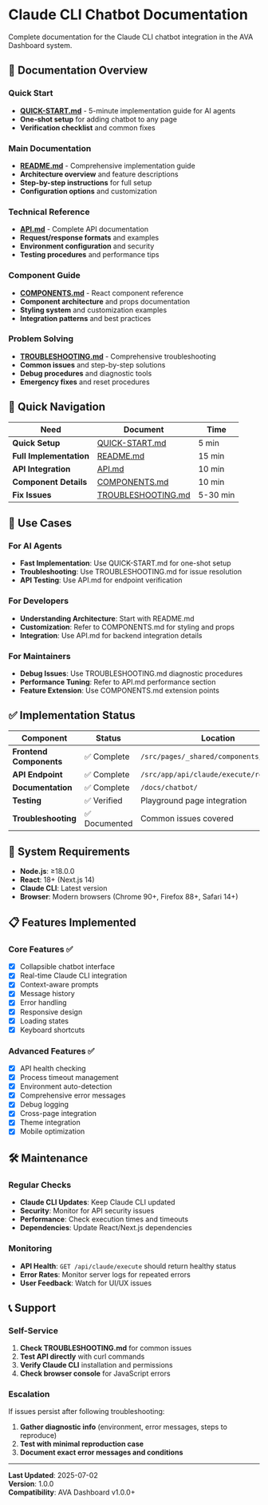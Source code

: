 # Claude CLI Chatbot Documentation

Complete documentation for the Claude CLI chatbot integration in the AVA Dashboard system.

## 📖 Documentation Overview

### Quick Start
- **[QUICK-START.md](QUICK-START.md)** - 5-minute implementation guide for AI agents
- **One-shot setup** for adding chatbot to any page
- **Verification checklist** and common fixes

### Main Documentation  
- **[README.md](README.md)** - Comprehensive implementation guide
- **Architecture overview** and feature descriptions
- **Step-by-step instructions** for full setup
- **Configuration options** and customization

### Technical Reference
- **[API.md](API.md)** - Complete API documentation
- **Request/response formats** and examples
- **Environment configuration** and security
- **Testing procedures** and performance tips

### Component Guide
- **[COMPONENTS.md](COMPONENTS.md)** - React component reference
- **Component architecture** and props documentation
- **Styling system** and customization examples
- **Integration patterns** and best practices

### Problem Solving
- **[TROUBLESHOOTING.md](TROUBLESHOOTING.md)** - Comprehensive troubleshooting
- **Common issues** and step-by-step solutions
- **Debug procedures** and diagnostic tools
- **Emergency fixes** and reset procedures

## 🚀 Quick Navigation

| Need | Document | Time |
|------|----------|------|
| **Quick Setup** | [QUICK-START.md](QUICK-START.md) | 5 min |
| **Full Implementation** | [README.md](README.md) | 15 min |
| **API Integration** | [API.md](API.md) | 10 min |
| **Component Details** | [COMPONENTS.md](COMPONENTS.md) | 10 min |
| **Fix Issues** | [TROUBLESHOOTING.md](TROUBLESHOOTING.md) | 5-30 min |

## 🎯 Use Cases

### For AI Agents
- **Fast Implementation**: Use QUICK-START.md for one-shot setup
- **Troubleshooting**: Use TROUBLESHOOTING.md for issue resolution
- **API Testing**: Use API.md for endpoint verification

### For Developers
- **Understanding Architecture**: Start with README.md
- **Customization**: Refer to COMPONENTS.md for styling and props
- **Integration**: Use API.md for backend integration details

### For Maintainers
- **Debug Issues**: Use TROUBLESHOOTING.md diagnostic procedures
- **Performance Tuning**: Refer to API.md performance section
- **Feature Extension**: Use COMPONENTS.md extension points

## ✅ Implementation Status

| Component | Status | Location |
|-----------|--------|----------|
| **Frontend Components** | ✅ Complete | `/src/pages/_shared/components/chatbot/` |
| **API Endpoint** | ✅ Complete | `/src/app/api/claude/execute/route.ts` |
| **Documentation** | ✅ Complete | `/docs/chatbot/` |
| **Testing** | ✅ Verified | Playground page integration |
| **Troubleshooting** | ✅ Documented | Common issues covered |

## 🔧 System Requirements

- **Node.js**: ≥18.0.0
- **React**: 18+ (Next.js 14)
- **Claude CLI**: Latest version
- **Browser**: Modern browsers (Chrome 90+, Firefox 88+, Safari 14+)

## 📋 Features Implemented

### Core Features ✅
- [x] Collapsible chatbot interface
- [x] Real-time Claude CLI integration  
- [x] Context-aware prompts
- [x] Message history
- [x] Error handling
- [x] Responsive design
- [x] Loading states
- [x] Keyboard shortcuts

### Advanced Features ✅
- [x] API health checking
- [x] Process timeout management
- [x] Environment auto-detection
- [x] Comprehensive error messages
- [x] Debug logging
- [x] Cross-page integration
- [x] Theme integration
- [x] Mobile optimization

## 🛠️ Maintenance

### Regular Checks
- **Claude CLI Updates**: Keep Claude CLI updated
- **Security**: Monitor for API security issues
- **Performance**: Check execution times and timeouts
- **Dependencies**: Update React/Next.js dependencies

### Monitoring
- **API Health**: `GET /api/claude/execute` should return healthy status
- **Error Rates**: Monitor server logs for repeated errors
- **User Feedback**: Watch for UI/UX issues

## 📞 Support

### Self-Service
1. **Check TROUBLESHOOTING.md** for common issues
2. **Test API directly** with curl commands
3. **Verify Claude CLI** installation and permissions
4. **Check browser console** for JavaScript errors

### Escalation
If issues persist after following troubleshooting:
1. **Gather diagnostic info** (environment, error messages, steps to reproduce)
2. **Test with minimal reproduction case**
3. **Document exact error messages and conditions**

---

**Last Updated**: 2025-07-02  
**Version**: 1.0.0  
**Compatibility**: AVA Dashboard v1.0.0+